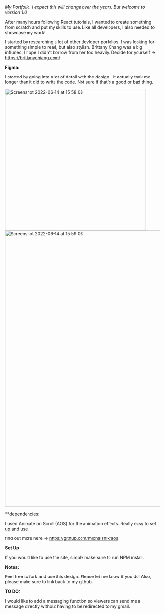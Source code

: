 *My Portfolio. I expect this will change over the years. But welcome to version 1.0*

After many hours following React tutorials, I wanted to create something from scratch and put my skills to use. Like all developers, I also needed to showcase my work!

I started by researching a lot of other devloper porfolios. I was looking for something simple to read, but also stylish. Brittany Chang was a big influnec, I hope I didn't borrow from her too heavily. Decide for yourself -> https://brittanychiang.com/

**Figma:**

I started by going into a lot of detail with the design - it actually took me longer than it did to write the code. Not sure if that's a good or bad thing. 

<img width="459" alt="Screenshot 2022-06-14 at 15 58 08" src="https://user-images.githubusercontent.com/61727046/173524947-a63b5579-fa79-414e-b92a-144b0bb12330.png">

<img width="896" alt="Screenshot 2022-06-14 at 15 59 06" src="https://user-images.githubusercontent.com/61727046/173525113-e5a16f18-7179-4e57-9bd4-2cdb50dada5b.png">

**dependencies:

I used Animate on Scroll (AOS) for the animation effects. Really easy to set up and use.

find out more here -> https://github.com/michalsnik/aos

**Set Up**

If you would like to use the site, simply make sure to run NPM install.

**Notes:**

Feel free to fork and use this design. Please let me know if you do! Also, please make sure to link back to my github.

**TO DO:**

I would like to add a messaging function so viewers can send me a message directly without having to be redirected to my gmail. 
